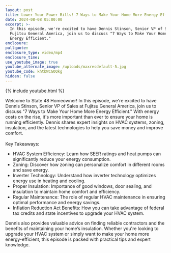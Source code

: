 ```yaml
---
layout: post
title: Lower Your Power Bills! 7 Ways to Make Your Home More Energy Efficient
date: 2024-08-08 05:00:00
excerpt: >-
  In this episode, we're excited to have Dennis Stinson, Senior VP of Sales at
  Fujitsu General America, join us to discuss "7 Ways to Make Your Home More
  Energy Efficient."
enclosure:
pullquote:
enclosure_type: video/mp4
enclosure_time:
use_youtube_image: true
youtube_alternate_image: /uploads/maxresdefault-5.jpg
youtube_code: khtbWCGOQkg
hidden: false
---
```

{% include youtube.html %}

Welcome to State 48 Homeowner! In this episode, we're excited to have Dennis Stinson, Senior VP of Sales at Fujitsu General America, join us to discuss "7 Ways to Make Your Home More Energy Efficient." With energy costs on the rise, it's more important than ever to ensure your home is running efficiently. Dennis shares expert insights on HVAC systems, zoning, insulation, and the latest technologies to help you save money and improve comfort.<br><br>Key Takeaways:

* HVAC System Efficiency: Learn how SEER ratings and heat pumps can significantly reduce your energy consumption.
* Zoning: Discover how zoning can personalize comfort in different rooms and save energy.
* Inverter Technology: Understand how inverter technology optimizes energy use in heating and cooling.
* Proper Insulation: Importance of good windows, door sealing, and insulation to maintain home comfort and efficiency.
* Regular Maintenance: The role of regular HVAC maintenance in ensuring optimal performance and energy savings.
* Inflation Reduction Act Benefits: How you can take advantage of federal tax credits and state incentives to upgrade your HVAC system.

Dennis also provides valuable advice on finding reliable contractors and the benefits of maintaining your home’s insulation. Whether you're looking to upgrade your HVAC system or simply want to make your home more energy-efficient, this episode is packed with practical tips and expert knowledge.